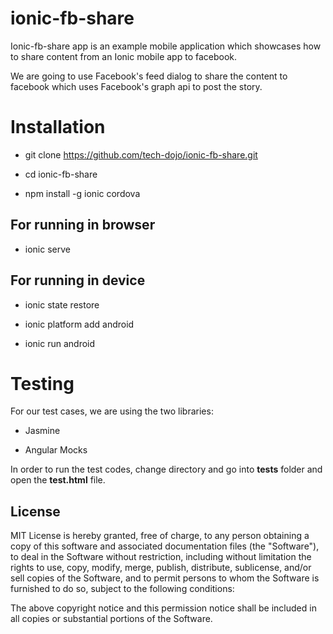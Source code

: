# ionic-fb-share

Ionic-fb-share app is an example mobile application which showcases how to share content from an Ionic mobile app to facebook.

We are going to use Facebook's feed dialog to share the content to facebook which uses Facebook's graph api to post the story.

# Installation

 * git clone https://github.com/tech-dojo/ionic-fb-share.git

 * cd ionic-fb-share

 * npm install -g ionic cordova
 
## For running in browser
 
 * ionic serve
 
## For running in device
 
 * ionic state restore

 * ionic platform add android

 * ionic run android

# Testing

For our test cases, we are using the two libraries:

 * Jasmine
 
 * Angular Mocks 
 
In order to run the test codes, change directory and go into **tests** folder and open the **test.html** file.

## License

MIT License is hereby granted, free of charge, to any person obtaining
a copy of this software and associated documentation files (the
"Software"), to deal in the Software without restriction, including
without limitation the rights to use, copy, modify, merge, publish,
distribute, sublicense, and/or sell copies of the Software, and to
permit persons to whom the Software is furnished to do so, subject to
the following conditions:

The above copyright notice and this permission notice shall be
included in all copies or substantial portions of the Software.
